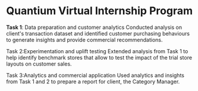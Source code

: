 # Quantium Virtual Internship Program
<b>Task 1</b>: Data preparation and customer analytics
Conducted analysis on  client's transaction dataset and identified customer purchasing behaviours to generate insights and provide commercial recommendations.

Task 2:Experimentation and uplift testing
Extended  analysis from Task 1 to help  identify benchmark stores that allow  to test the impact of the trial store layouts on customer sales.

Task 3:Analytics and commercial application
Used analytics and insights from Task 1 and 2 to prepare a report for  client, the Category Manager.
